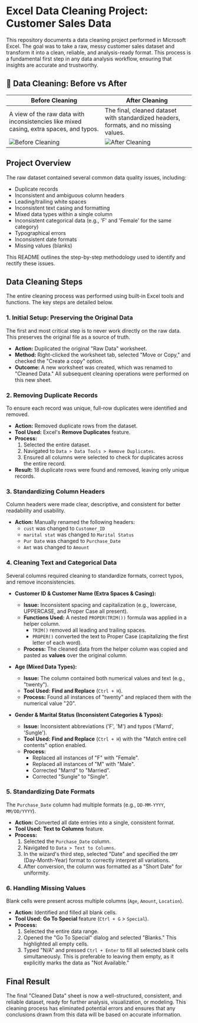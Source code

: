 # Excel Data Cleaning Project: Customer Sales Data

This repository documents a data cleaning project performed in Microsoft Excel. The goal was to take a raw, messy customer sales dataset and transform it into a clean, reliable, and analysis-ready format. This process is a fundamental first step in any data analysis workflow, ensuring that insights are accurate and trustworthy.

## 🧹 Data Cleaning: Before vs After

| **Before Cleaning** | **After Cleaning** |
|---------------------|--------------------|
| A view of the raw data with inconsistencies like mixed casing, extra spaces, and typos. | The final, cleaned dataset with standardized headers, formats, and no missing values. |
| ![Before Cleaning](https://github.com/areebahanif11/Data_cleaning/blob/main/Complete_Project_onDataCleaning/Raw_data.PNG?raw=true) | ![After Cleaning](https://github.com/areebahanif11/Data_cleaning/blob/main/Complete_Project_onDataCleaning/Cleaned_data.PNG?raw=true) |

## Project Overview

The raw dataset contained several common data quality issues, including:
*   Duplicate records
*   Inconsistent and ambiguous column headers
*   Leading/trailing white spaces
*   Inconsistent text casing and formatting
*   Mixed data types within a single column
*   Inconsistent categorical data (e.g., 'F' and 'Female' for the same category)
*   Typographical errors
*   Inconsistent date formats
*   Missing values (blanks)

This README outlines the step-by-step methodology used to identify and rectify these issues.

## Data Cleaning Steps

The entire cleaning process was performed using built-in Excel tools and functions. The key steps are detailed below.

### 1. Initial Setup: Preserving the Original Data

The first and most critical step is to never work directly on the raw data. This preserves the original file as a source of truth.

*   **Action:** Duplicated the original "Raw Data" worksheet.
*   **Method:** Right-clicked the worksheet tab, selected "Move or Copy," and checked the "Create a copy" option.
*   **Outcome:** A new worksheet was created, which was renamed to "Cleaned Data." All subsequent cleaning operations were performed on this new sheet.

### 2. Removing Duplicate Records

To ensure each record was unique, full-row duplicates were identified and removed.

*   **Action:** Removed duplicate rows from the dataset.
*   **Tool Used:** Excel's **Remove Duplicates** feature.
*   **Process:**
    1.  Selected the entire dataset.
    2.  Navigated to `Data > Data Tools > Remove Duplicates`.
    3.  Ensured all columns were selected to check for duplicates across the entire record.
*   **Result:** 18 duplicate rows were found and removed, leaving only unique records.

### 3. Standardizing Column Headers

Column headers were made clear, descriptive, and consistent for better readability and usability.

*   **Action:** Manually renamed the following headers:
    *   `cust` was changed to `Customer_ID`
    *   `marital stat` was changed to `Marital Status`
    *   `Pur Date` was changed to `Purchase_Date`
    *   `Amt` was changed to `Amount`

### 4. Cleaning Text and Categorical Data

Several columns required cleaning to standardize formats, correct typos, and remove inconsistencies.

*   **Customer ID & Customer Name (Extra Spaces & Casing):**
    *   **Issue:** Inconsistent spacing and capitalization (e.g., lowercase, UPPERCASE, and Proper Case all present).
    *   **Functions Used:** A nested `PROPER(TRIM())` formula was applied in a helper column.
        *   `TRIM()` removed all leading and trailing spaces.
        *   `PROPER()` converted the text to Proper Case (capitalizing the first letter of each word).
    *   **Process:** The cleaned data from the helper column was copied and pasted as **values** over the original column.

*   **Age (Mixed Data Types):**
    *   **Issue:** The column contained both numerical values and text (e.g., "twenty").
    *   **Tool Used:** **Find and Replace** (`Ctrl + H`).
    *   **Process:** Found all instances of "twenty" and replaced them with the numerical value "20".

*   **Gender & Marital Status (Inconsistent Categories & Typos):**
    *   **Issue:** Inconsistent abbreviations ('F', 'M') and typos ('Marrd', 'Sungle').
    *   **Tool Used:** **Find and Replace** (`Ctrl + H`) with the "Match entire cell contents" option enabled.
    *   **Process:**
        *   Replaced all instances of "F" with "Female".
        *   Replaced all instances of "M" with "Male".
        *   Corrected "Marrd" to "Married".
        *   Corrected "Sungle" to "Single".

### 5. Standardizing Date Formats

The `Purchase_Date` column had multiple formats (e.g., `DD-MM-YYYY`, `MM/DD/YYYY`).

*   **Action:** Converted all date entries into a single, consistent format.
*   **Tool Used:** **Text to Columns** feature.
*   **Process:**
    1.  Selected the `Purchase_Date` column.
    2.  Navigated to `Data > Text to Columns`.
    3.  In the wizard's third step, selected "Date" and specified the `DMY` (Day-Month-Year) format to correctly interpret all variations.
    4.  After conversion, the column was formatted as a "Short Date" for uniformity.

### 6. Handling Missing Values

Blank cells were present across multiple columns (`Age`, `Amount`, `Location`).

*   **Action:** Identified and filled all blank cells.
*   **Tool Used:** **Go To Special** feature (`Ctrl + G` > `Special`).
*   **Process:**
    1.  Selected the entire data range.
    2.  Opened the "Go To Special" dialog and selected "Blanks." This highlighted all empty cells.
    3.  Typed "N/A" and pressed `Ctrl + Enter` to fill all selected blank cells simultaneously. This is preferable to leaving them empty, as it explicitly marks the data as "Not Available."

## Final Result

The final "Cleaned Data" sheet is now a well-structured, consistent, and reliable dataset, ready for further analysis, visualization, or modeling. This cleaning process has eliminated potential errors and ensures that any conclusions drawn from this data will be based on accurate information.
